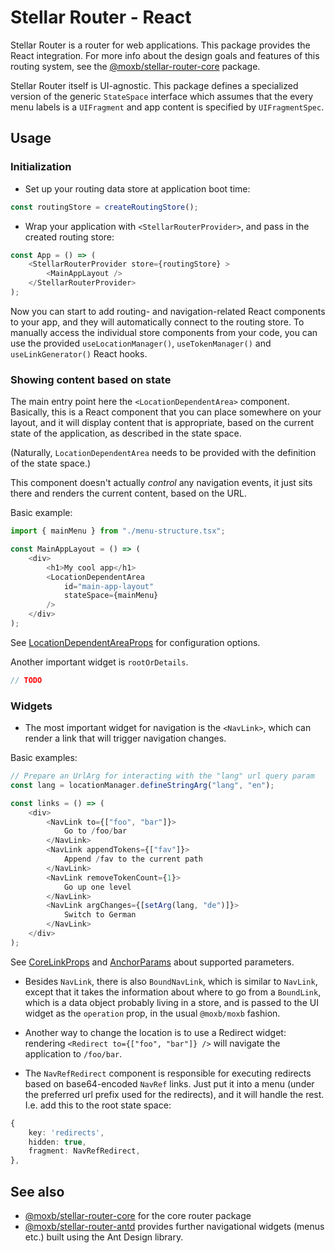 # Stellar Router - React

Stellar Router is a router for web applications. This package provides the React integration.
For more info about the design goals and features of this routing system,
see the [@moxb/stellar-router-core](https://www.npmjs.com/package/@moxb/stellar-router-core) package.

Stellar Router itself is UI-agnostic.
This package defines a specialized version of the generic `StateSpace` interface which assumes that
the every menu labels is a `UIFragment` and app content is specified by `UIFragmentSpec`.

## Usage

### Initialization

 * Set up your routing data store at application boot time:

```typescript jsx
const routingStore = createRoutingStore();
```

 * Wrap your application with `<StellarRouterProvider>`, and pass in the created routing store:

```typescript jsx
const App = () => (
    <StellarRouterProvider store={routingStore} >
        <MainAppLayout />
    </StellarRouterProvider>
);
```

Now you can start to add routing- and navigation-related React components to
your app, and they will automatically connect to the routing store.
To manually access the individual store components from your code, you can use
the provided `useLocationManager()`, `useTokenManager()` and `useLinkGenerator()`
React hooks.

### Showing content based on state

The main entry point here the `<LocationDependentArea>` component. Basically, this is a React component
that you can place somewhere on your layout, and it will display content that is appropriate, based on the current
state of the application, as described in the state space.

(Naturally, `LocationDependentArea` needs to be provided with the definition of the state space.)

This component doesn't actually _control_ any navigation events, it just sits there and renders the current content,
based on the URL.

Basic example:
```typescript jsx
import { mainMenu } from "./menu-structure.tsx";

const MainAppLayout = () => (
    <div>
        <h1>My cool app</h1>
        <LocationDependentArea
            id="main-app-layout"
            stateSpace={mainMenu}
        />
    </div>
);
```

See [LocationDependentAreaProps](https://github.com/moxb/moxb/blob/master/packages/stellar-router-react/src/LocationDependentAreaProps.ts) for configuration options.

Another important widget is `rootOrDetails`.

```typescript jsx
// TODO
```

### Widgets

 * The most important widget for navigation is the `<NavLink>`,
which can render a link that will trigger navigation changes.

Basic examples:

```typescript jsx
// Prepare an UrlArg for interacting with the "lang" url query param
const lang = locationManager.defineStringArg("lang", "en");

const links = () => (
    <div>
        <NavLink to={["foo", "bar"]}>
            Go to /foo/bar
        </NavLink>
        <NavLink appendTokens={["fav"]}>
            Append /fav to the current path
        </NavLink>
        <NavLink removeTokenCount={1}>
            Go up one level
        </NavLink>
        <NavLink argChanges={[setArg(lang, "de")]}>
            Switch to German
        </NavLink>
    </div>
);
```
See [CoreLinkProps](https://github.com/moxb/moxb/blob/master/packages/stellar-router-core/src/linking/CoreLinkProps.ts)
and [AnchorParams](https://github.com/moxb/moxb/blob/master/packages/react-html/src/Anchor.tsx) about supported parameters.

 * Besides `NavLink`, there is also `BoundNavLink`, which is similar to `NavLink`,
   except that it takes the information about where to go from a `BoundLink`,
   which is a data object probably living in a store, and is passed to the UI widget as the `operation` prop,
   in the usual `@moxb/moxb` fashion.

 * Another way to change the location is to use a Redirect widget: rendering `<Redirect to={["foo", "bar"]} />` will
navigate the application to `/foo/bar`.

 * The `NavRefRedirect` component is responsible for executing redirects based on base64-encoded `NavRef` links.
Just put it into a menu (under the preferred url prefix used for the redirects),
and it will handle the rest. I.e. add this to the root state space:

```typescript
{
    key: 'redirects',
    hidden: true,
    fragment: NavRefRedirect,
},
```

## See also
* [@moxb/stellar-router-core](https://www.npmjs.com/package/@moxb/stellar-router-core) for the core router package
* [@moxb/stellar-router-antd](https://www.npmjs.com/package/@moxb/stellar-router-antd) provides further navigational widgets
  (menus etc.) built using the Ant Design library.
